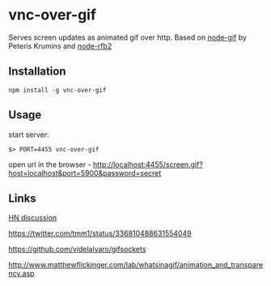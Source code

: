vnc-over-gif
============

Serves screen updates as animated gif over http.
Based on [node-gif](https://github.com/pkrumins/node-gif) by Peteris Krumins and [node-rfb2](https://github.com/sidorares/node-rfb2)

## Installation

    npm install -g vnc-over-gif

## Usage

start server:

    $> PORT=4455 vnc-over-gif

open url in the browser - [http://localhost:4455/screen.gif?host=localhost&port=5900&password=secret](http://localhost:4455/screen.gif?host=localhost&port=5900&password=secret)

## Links

[HN discussion](https://news.ycombinator.com/item?id=5763183)

https://twitter.com/tmm1/status/336810488631554049

https://github.com/videlalvaro/gifsockets

http://www.matthewflickinger.com/lab/whatsinagif/animation_and_transparency.asp
